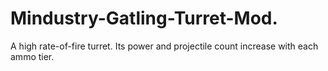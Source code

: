# Mindustry-Gatling-Turret-Mod.
A high rate-of-fire turret. Its power and projectile count increase with each ammo tier.

